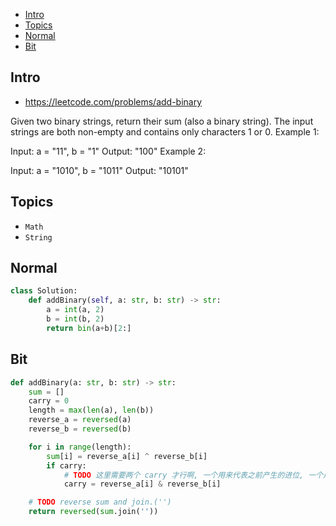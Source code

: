 - [Intro](#intro)
- [Topics](#topics)
- [Normal](#normal)
- [Bit](#bit)

## Intro

- https://leetcode.com/problems/add-binary

Given two binary strings, return their sum (also a binary string).
The input strings are both non-empty and contains only characters 1 or 0.
Example 1:

Input: a = "11", b = "1"
Output: "100"
Example 2:

Input: a = "1010", b = "1011"
Output: "10101"


## Topics

- `Math`
- `String`

## Normal

```py
class Solution:
    def addBinary(self, a: str, b: str) -> str:
        a = int(a, 2)
        b = int(b, 2)
        return bin(a+b)[2:]
```

## Bit


```py
def addBinary(a: str, b: str) -> str:
    sum = []
    carry = 0
    length = max(len(a), len(b))
    reverse_a = reversed(a)
    reverse_b = reversed(b)

    for i in range(length):
        sum[i] = reverse_a[i] ^ reverse_b[i]
        if carry:
            # TODO 这里需要两个 carry 才行啊, 一个用来代表之前产生的进位, 一个用来代表当前两位产生的进位
            carry = reverse_a[i] & reverse_b[i]

    # TODO reverse sum and join.('')
    return reversed(sum.join(''))
```




